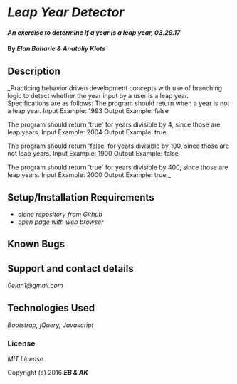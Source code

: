 # _Leap Year Detector_

#### _An exercise to determine if a year is a leap year, 03.29.17_

#### By _**Elan Baharie & Anatoliy Klots**_

## Description

_Practicing behavior driven development concepts with use of branching logic to detect whether the year input by a user is a leap year. Specifications are as follows:
The program should return when a year is not a leap year.
Input Example: 1993
Output Example: false

The program should return 'true' for years divisible by 4, since those are leap years.
Input Example: 2004
Output Example: true

The program should return 'false' for years divisible by 100, since those are not leap years.
Input Example: 1900
Output Example: false

The program should return 'true' for years divisible by 400, since those are leap years.
Input Example: 2000
Output Example: true
_

## Setup/Installation Requirements

* _clone repository from Github_
* _open page with web browser_

## Known Bugs

## Support and contact details

_0elan1@gmail.com_

## Technologies Used

_Bootstrap, jQuery, Javascript_

### License

*MIT License*

Copyright (c) 2016 **_EB & AK_**
